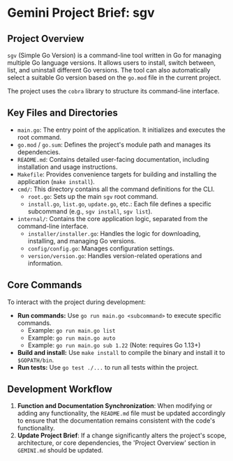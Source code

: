 # Gemini Project Brief: sgv

## Project Overview

`sgv` (Simple Go Version) is a command-line tool written in Go for managing multiple Go language versions. It allows users to install, switch between, list, and uninstall different Go versions. The tool can also automatically select a suitable Go version based on the `go.mod` file in the current project.

The project uses the `cobra` library to structure its command-line interface.

## Key Files and Directories

-   `main.go`: The entry point of the application. It initializes and executes the root command.
-   `go.mod` / `go.sum`: Defines the project's module path and manages its dependencies.
-   `README.md`: Contains detailed user-facing documentation, including installation and usage instructions.
-   `Makefile`: Provides convenience targets for building and installing the application (`make install`).
-   `cmd/`: This directory contains all the command definitions for the CLI.
    -   `root.go`: Sets up the main `sgv` root command.
    -   `install.go`, `list.go`, `update.go`, etc.: Each file defines a specific subcommand (e.g., `sgv install`, `sgv list`).
-   `internal/`: Contains the core application logic, separated from the command-line interface.
    -   `installer/installer.go`: Handles the logic for downloading, installing, and managing Go versions.
    -   `config/config.go`: Manages configuration settings.
    -   `version/version.go`: Handles version-related operations and information.

## Core Commands

To interact with the project during development:

-   **Run commands:** Use `go run main.go <subcommand>` to execute specific commands.
    -   Example: `go run main.go list`
    -   Example: `go run main.go auto`
    -   Example: `go run main.go sub 1.22` (Note: requires Go 1.13+)
-   **Build and install:** Use `make install` to compile the binary and install it to `$GOPATH/bin`.
-   **Run tests:** Use `go test ./...` to run all tests within the project.

## Development Workflow

1.  **Function and Documentation Synchronization**: When modifying or adding any functionality, the `README.md` file must be updated accordingly to ensure that the documentation remains consistent with the code's functionality.
2.  **Update Project Brief**: If a change significantly alters the project's scope, architecture, or core dependencies, the 'Project Overview' section in `GEMINI.md` should be updated.